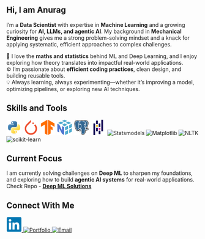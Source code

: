 ﻿## Hi, I am Anurag
I’m a **Data Scientist** with expertise in **Machine Learning** and a growing curiosity for **AI, LLMs, and agentic AI**. My background in **Mechanical Engineering** gives me a strong problem-solving mindset and a knack for applying systematic, efficient approaches to complex challenges.

🔢 I love the **maths and statistics** behind ML and Deep Learning, and I enjoy exploring how theory translates into impactful real-world applications.  
⚙️ I’m passionate about **efficient coding practices**, clean design, and building reusable tools.  
💡 Always learning, always experimenting—whether it’s improving a model, optimizing pipelines, or exploring new AI techniques.
## Skills and Tools
<p align="left">
  <img src="https://raw.githubusercontent.com/devicons/devicon/master/icons/python/python-original.svg" title="Python" alt="Python" width="40" height="40"/>
  <img src="https://raw.githubusercontent.com/devicons/devicon/master/icons/pytorch/pytorch-original.svg" alt="PyTorch" width="40" height="40"/>
  <img src="https://raw.githubusercontent.com/devicons/devicon/master/icons/tensorflow/tensorflow-original.svg" alt="TensorFlow" width="40" height="40"/>
  <img src="https://raw.githubusercontent.com/devicons/devicon/master/icons/numpy/numpy-original.svg" alt="NumPy" width="40" height="40"/>
  <img src="https://raw.githubusercontent.com/devicons/devicon/master/icons/postgresql/postgresql-original.svg" alt="SQL" width="40" height="40"/>
  <img src="https://raw.githubusercontent.com/devicons/devicon/master/icons/pandas/pandas-original.svg" alt="Pandas" width="40" height="40"/>
  <img src="https://img.shields.io/badge/Statsmodels-004B87?style=for-the-badge&logo=python&logoColor=white" alt="Statsmodels"/>
  <img src="https://img.shields.io/badge/Matplotlib-003366?style=for-the-badge&logo=plotly&logoColor=white" alt="Matplotlib"/>
  <img src="https://img.shields.io/badge/NLTK-154c79?style=for-the-badge&logo=python&logoColor=white" alt="NLTK"/>
  <img src="https://img.shields.io/badge/scikit--learn-F7931E?style=for-the-badge&logo=scikit-learn&logoColor=white" alt="scikit-learn"/>
</p>


## Current Focus
I am currently solving challenges on **Deep ML** to sharpen my foundations,   and exploring how to build **agentic AI systems** for real-world applications.
Check Repo - [**Deep ML Solutions**](https://github.com/analyst-patilanurag/deep_ml_solutions)
## Connect With Me
<p align="left">
  <a href="https://www.linkedin.com/in/anurag-patil/" target="_blank">
    <img src="https://raw.githubusercontent.com/devicons/devicon/master/icons/linkedin/linkedin-original.svg" alt="LinkedIn" width="40" height="40"/>
  </a>
  <a href="https://sites.google.com/uci.edu/anuragpatil/home" target="_blank">
    <img src="https://img.icons8.com/ios-filled/50/000000/domain.png" alt="Portfolio" width="40" height="40"/>
  </a>
  <a href="mailto:anuragrp@uci.edu">
    <img src="https://img.icons8.com/ios-filled/50/000000/new-post.png" alt="Email" width="40" height="40"/>
  </a>
</p>










